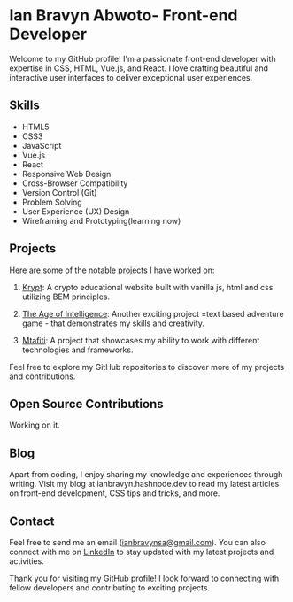 # Ian Bravyn Abwoto- Front-end Developer

Welcome to my GitHub profile! I'm a passionate front-end developer with expertise in CSS, HTML, Vue.js, and React. I love crafting beautiful and interactive user interfaces to deliver exceptional user experiences. 

## Skills

- HTML5
- CSS3
- JavaScript
- Vue.js
- React
- Responsive Web Design
- Cross-Browser Compatibility
- Version Control (Git)
- Problem Solving
- User Experience (UX) Design
- Wireframing and Prototyping(learning now)

## Projects

Here are some of the notable projects I have worked on:

1. [Krypt](https://github.com/Bravyn/krypt):  A crypto educational website built with vanilla js, html and css utilizing BEM principles.

2. [The Age of Intelligence](https://github.com/Bravyn/The-Age-of-Intelligence): Another exciting project =text based adventure game -  that demonstrates my skills and creativity.

3. [Mtafiti](https://github.com/Bravyn/Mtafiti/tree/main/mtafiti): A project that showcases my ability to work with different technologies and frameworks.

Feel free to explore my GitHub repositories to discover more of my projects and contributions.

## Open Source Contributions

Working on it.

## Blog

Apart from coding, I enjoy sharing my knowledge and experiences through writing. Visit my blog at ianbravyn.hashnode.dev to read my latest articles on front-end development, CSS tips and tricks, and more.

## Contact
Feel free to send me an email (ianbravynsa@gmail.com). You can also connect with me on [LinkedIn](linkedin.com/in/ian-bravyn-abwoto) to stay updated with my latest projects and activities.

Thank you for visiting my GitHub profile! I look forward to connecting with fellow developers and contributing to exciting projects.
